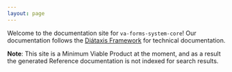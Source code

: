 ```yaml
---
layout: page
---
```


Welcome to the documentation site for `va-forms-system-core`! Our documentation follows the [Diátaxis Framework](https://diataxis.fr/) for technical documentation.

**Note**: This site is a Minimum Viable Product at the moment, and as a result the generated Reference documentation
is not indexed for search results.
